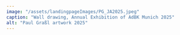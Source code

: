 ```yaml
---
image: "/assets/landingpageImages/PG_JA2025.jpeg"
caption: "Wall drawing, Annual Exhibition of AdBK Munich 2025"
alt: "Paul Graßl artwork 2025"
---
```


